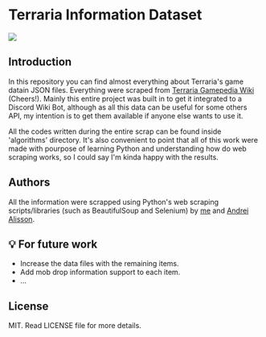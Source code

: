 # Terraria Information Dataset
<img src=https://img.shields.io/badge/Status-In%20Progress-yellow>

## Introduction

In this repository you can find almost everything about Terraria's game datain JSON files. Everything were scraped from [Terraria Gamepedia
Wiki](https://terraria.gamepedia.com/) (Cheers!). Mainly this entire project was built in to get it integrated to a
Discord Wiki Bot, although as all this data can be useful for some others API, my intention is to get them available if anyone
else wants to use it.

All the codes written during the entire scrap can be found inside 'algorithms' directory. It's also
convenient to point that all of this work were made with pourpose of learning Python and understanding how do web scraping 
works, so I could say I'm kinda happy with the results.

## Authors

All the information were scrapped using Python's web scraping scripts/libraries (such as BeautifulSoup
and Selenium) by [me](https://github.com/natan-dot-com) and [Andrei Alisson](https://github.com/AndreiAlisson).

## 💡 For future work
- Increase the data files with the remaining items.
- Add mob drop information support to each item.
- ...

## License

MIT. Read LICENSE file for more details.
